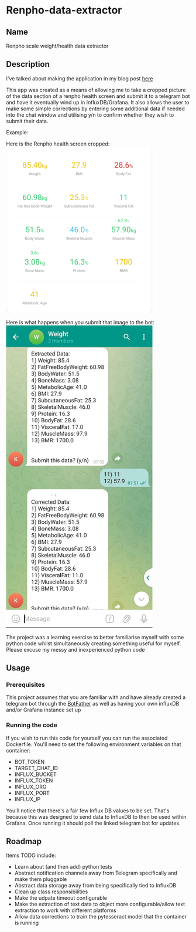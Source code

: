 # Renpho-data-extractor

## Name
Renpho scale weight/health data extractor

## Description
I've talked about making the application in my blog post [here](https://medium.com/@dpgregson/taking-back-my-own-data-e195a8d5726b)

This app was created as a means of allowing me to take a cropped picture of the data section of a renpho health screen and submit it to a telegram bot and have it eventually wind up in InfluxDB/Grafana. It also allows the user to make some simple corrections by entering some additional data if needed into the chat window and utilising y/n to confirm whether they wish to submit their data. 

Example:

Here is the Renpho health screen cropped:
<br/>
<img src='docs/renpho_health.png' width="400" alt="Renpho health data"/>

Here is what happens when you submit that image to the bot:
<br/>
<img src='docs/bot_chat.png' width="400" alt="Bot chat example"/>

The project was a learning exercise to better familiarise myself with some python code whilst simultaneously creating something useful for myself.
Please excuse my messy and inexperienced python code 

## Usage

### Prerequisites
This project assumes that you are familiar with and have already created a telegram bot through the [BotFather](https://core.telegram.org/bots/tutorial) as well as having your own influxDB and/or Grafana instance set up

### Running the code
If you wish to run this code for yourself you can run the associated Dockerfile. You'll need to set the following environment variables on that container:
- BOT_TOKEN
- TARGET_CHAT_ID
- INFLUX_BUCKET
- INFLUX_TOKEN
- INFLUX_ORG
- INFLUX_PORT
- INFLUX_IP

You'll notice that there's a fair few Influx DB values to be set. That's because this was designed to send data to InfluxDB to then be used within Grafana.
Once running it should poll the linked telegram bot for updates.

## Roadmap
Items TODO include:
- Learn about (and then add) python tests
- Abstract notification channels away from Telegram specifically and make them pluggable
- Abstract data storage away from being specifically tied to InfluxDB
- Clean up class responsibilities
- Make the udpate timeout configurable
- Make the extraction of text data to object more configurable/allow text extraction to work with different platforms
- Allow data corrections to train the pytesseract model that the container is running
